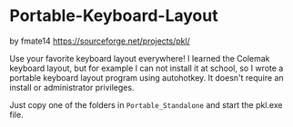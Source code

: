 # Portable-Keyboard-Layout

by fmate14 https://sourceforge.net/projects/pkl/

Use your favorite keyboard layout everywhere! I learned the Colemak keyboard layout, 
but for example I can not install it at school, so I wrote a portable keyboard layout
program using autohotkey. It doesn't require an install or administrator privileges.

Just copy one of the folders in `Portable_Standalone` and start the pkl.exe file.
